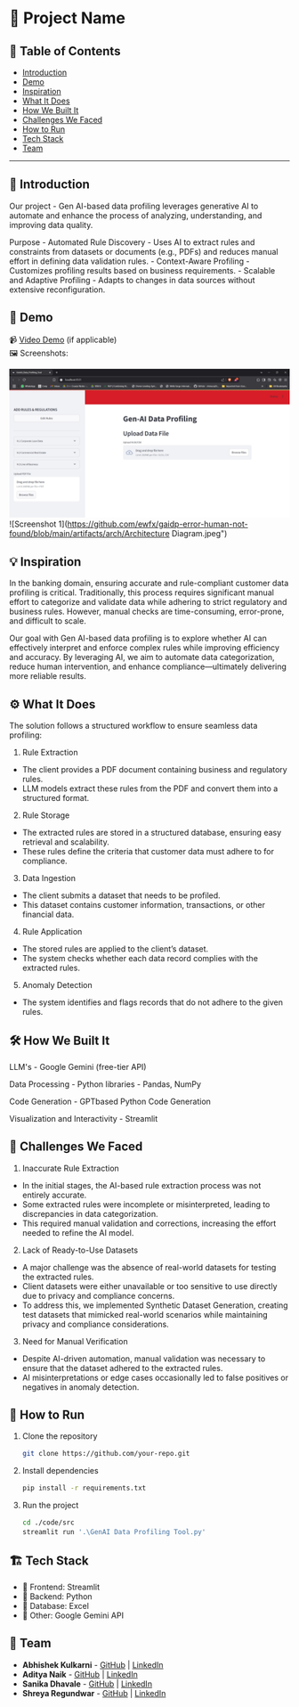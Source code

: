 # 🚀 Project Name

## 📌 Table of Contents
- [Introduction](https://github.com/ewfx/gaidp-error-human-not-found/blob/main/README.md#-introduction)
- [Demo](https://github.com/ewfx/gaidp-error-human-not-found/blob/main/artifacts/demo/demo.mp4)
- [Inspiration](https://github.com/ewfx/gaidp-error-human-not-found/blob/main/README.md#-inspiration)
- [What It Does](https://github.com/ewfx/gaidp-error-human-not-found/blob/main/README.md#%EF%B8%8F-what-it-does)
- [How We Built It](https://github.com/ewfx/gaidp-error-human-not-found/blob/main/README.md#%EF%B8%8F-how-we-built-it)
- [Challenges We Faced](https://github.com/ewfx/gaidp-error-human-not-found/blob/main/README.md#-challenges-we-faced)
- [How to Run](https://github.com/ewfx/gaidp-error-human-not-found/blob/main/README.md#-how-to-run)
- [Tech Stack](https://github.com/ewfx/gaidp-error-human-not-found/blob/main/README.md#%EF%B8%8F-tech-stack)
- [Team](https://github.com/ewfx/gaidp-error-human-not-found/blob/main/README.md#%EF%B8%8F-tech-stack)

---

## 🎯 Introduction
Our project - Gen AI-based data profiling leverages generative AI to automate and enhance the process of analyzing, understanding, and improving data quality. 

Purpose - Automated Rule Discovery - Uses AI to extract rules and constraints from datasets or documents (e.g., PDFs) and reduces manual effort in defining data validation rules.
        - Context-Aware Profiling - Customizes profiling results based on business requirements.
        - Scalable and Adaptive Profiling - Adapts to changes in data sources without extensive reconfiguration.

## 🎥 Demo
📹 [Video Demo](https://github.com/ewfx/gaidp-error-human-not-found/blob/main/artifacts/demo/demo.mp4) (if applicable)  
🖼️ Screenshots:

![Screenshot 1](https://github.com/ewfx/gaidp-error-human-not-found/blob/main/artifacts/demo/UI.jpeg)
![Screenshot 1](https://github.com/ewfx/gaidp-error-human-not-found/blob/main/artifacts/arch/Architecture Diagram.jpeg")

## 💡 Inspiration
In the banking domain, ensuring accurate and rule-compliant customer data profiling is critical. Traditionally, this process requires significant manual effort to categorize and validate data while adhering to strict regulatory and business rules. However, manual checks are time-consuming, error-prone, and difficult to scale.

Our goal with Gen AI-based data profiling is to explore whether AI can effectively interpret and enforce complex rules while improving efficiency and accuracy. By leveraging AI, we aim to automate data categorization, reduce human intervention, and enhance compliance—ultimately delivering more reliable results.

## ⚙️ What It Does

The solution follows a structured workflow to ensure seamless data profiling:

1. Rule Extraction
- The client provides a PDF document containing business and regulatory rules.
- LLM models extract these rules from the PDF and convert them into a structured format.

2. Rule Storage
- The extracted rules are stored in a structured database, ensuring easy retrieval and scalability.
- These rules define the criteria that customer data must adhere to for compliance.

3. Data Ingestion
- The client submits a dataset that needs to be profiled.
- This dataset contains customer information, transactions, or other financial data.

4. Rule Application
- The stored rules are applied to the client’s dataset.
- The system checks whether each data record complies with the extracted rules.

5. Anomaly Detection
- The system identifies and flags records that do not adhere to the given rules.

## 🛠️ How We Built It
LLM's - Google Gemini (free-tier API)

Data Processing - Python libraries - Pandas, NumPy

Code Generation - GPTbased Python Code Generation

Visualization and Interactivity - Streamlit

## 🚧 Challenges We Faced

1. Inaccurate Rule Extraction
- In the initial stages, the AI-based rule extraction process was not entirely accurate.
- Some extracted rules were incomplete or misinterpreted, leading to discrepancies in data categorization.
- This required manual validation and corrections, increasing the effort needed to refine the AI model.

2. Lack of Ready-to-Use Datasets
- A major challenge was the absence of real-world datasets for testing the extracted rules.
- Client datasets were either unavailable or too sensitive to use directly due to privacy and compliance concerns.
- To address this, we implemented Synthetic Dataset Generation, creating test datasets that mimicked real-world scenarios while maintaining privacy and compliance considerations.

3. Need for Manual Verification
- Despite AI-driven automation, manual validation was necessary to ensure that the dataset adhered to the extracted rules.
- AI misinterpretations or edge cases occasionally led to false positives or negatives in anomaly detection.

## 🏃 How to Run
1. Clone the repository  
   ```sh
   git clone https://github.com/your-repo.git
   ```
2. Install dependencies  
   ```sh
   pip install -r requirements.txt
   ```
3. Run the project  
   ```sh
   cd ./code/src
   streamlit run '.\GenAI Data Profiling Tool.py'
   ```

## 🏗️ Tech Stack
- 🔹 Frontend: Streamlit
- 🔹 Backend: Python
- 🔹 Database: Excel
- 🔹 Other: Google Gemini API 

## 👥 Team
- **Abhishek Kulkarni** - [GitHub](https://github.com/abhishekulkarni02) | [LinkedIn](https://www.linkedin.com/in/abhishek-kulkarni-1b074122b)
- **Aditya Naik** - [GitHub](https://github.com/aditya11502) | [LinkedIn](#)
- **Sanika Dhavale** - [GitHub](https://github.com/sanika-12) | [LinkedIn](https://www.linkedin.com/in/sanika-dhavale/)
- **Shreya Regundwar** - [GitHub](https://github.com/Regundwarshreya) | [LinkedIn](https://www.linkedin.com/in/shreya-regundwar-112756221/)

